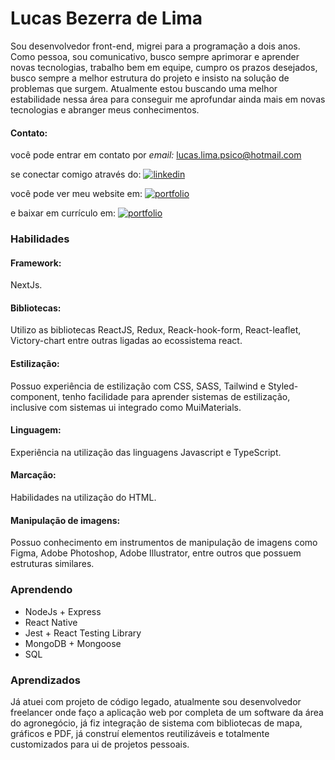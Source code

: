 # Lucas Bezerra de Lima

Sou desenvolvedor front-end, migrei para a programação a dois anos. Como pessoa, sou comunicativo, busco sempre aprimorar e aprender novas tecnologias, trabalho bem em equipe, cumpro os prazos desejados, busco sempre a melhor estrutura do projeto e insisto na solução de problemas que surgem. Atualmente estou buscando uma melhor estabilidade nessa área para conseguir me aprofundar ainda mais em novas tecnologias e abranger meus conhecimentos.

#### Contato: 
você pode entrar em contato por
*email:* lucas.lima.psico@hotmail.com

se conectar comigo através do:
[![linkedin](https://img.shields.io/badge/linkedin-000?style=for-the-badge&logo=linkedin&logoColor=white)](https://www.linkedin.com/in/lucas-bezerra-de-lima-64310b237/)

você pode ver meu website em:
[![portfolio](https://img.shields.io/badge/my_portfolio-000?style=for-the-badge&logo=ko-fi&logoColor=white)](https://portfolio-sigma-five-79.vercel.app/)

e baixar em currículo em:
[![portfolio](https://img.shields.io/badge/curriculum_vitae-000?style=for-the-badge&logo=readdotcv&logoColor=white)](https://drive.google.com/file/d/1BZyRNnK0dQnxHLE4E_SK0fwMM9hHc3VC/view?usp=drive_link)

### Habilidades

#### Framework:
NextJs.
#### Bibliotecas:
Utilizo as bibliotecas ReactJS, Redux, Reack-hook-form, React-leaflet, Victory-chart entre outras ligadas ao ecossistema react.
#### Estilização:
Possuo experiência de estilização com CSS, SASS, Tailwind e Styled-component, tenho facilidade para aprender sistemas de estilização, inclusive com sistemas ui integrado como MuiMaterials.
#### Linguagem:
Experiência na utilização das linguagens Javascript e TypeScript.
#### Marcação:
Habilidades na utilização do HTML.
#### Manipulação de imagens:
Possuo conhecimento em instrumentos de manipulação de imagens como Figma, Adobe Photoshop, Adobe Illustrator, entre outros que possuem estruturas similares.

### Aprendendo

- NodeJs + Express
- React Native
- Jest + React Testing Library
- MongoDB + Mongoose
- SQL

### Aprendizados

Já atuei com projeto de código legado, atualmente sou desenvolvedor freelancer onde faço a aplicação web por completa de um software da área do agronegócio, já fiz integração de sistema com bibliotecas de mapa, gráficos e PDF, já construí elementos reutilizáveis e totalmente customizados para ui de projetos pessoais.
